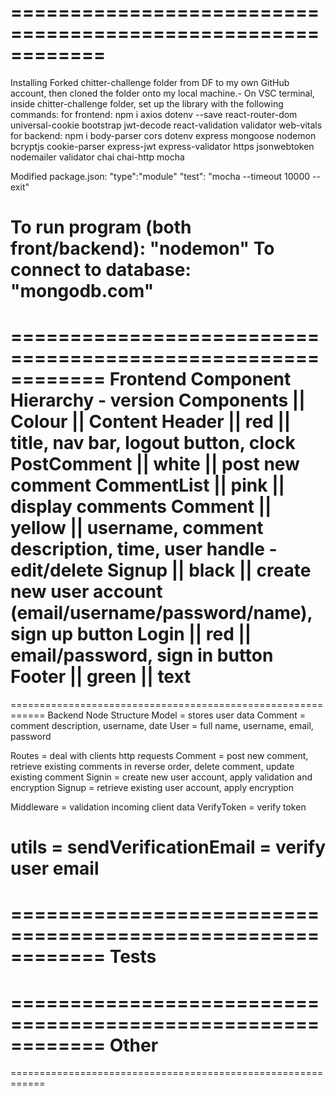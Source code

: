 ============================================================
============================================================
Installing
Forked chitter-challenge folder from DF to my own GitHub account, then cloned the folder onto my local machine.-
On VSC terminal, inside chitter-challenge folder, set up the library with the following commands:
for frontend: npm i axios dotenv --save react-router-dom universal-cookie bootstrap jwt-decode react-validation validator web-vitals
for backend: npm i body-parser cors dotenv express mongoose nodemon bcryptjs cookie-parser express-jwt express-validator https jsonwebtoken nodemailer validator chai chai-http mocha 

Modified package.json:
"type":"module"
"test": "mocha --timeout 10000 --exit"

To run program (both front/backend): "nodemon"
To connect to database: "mongodb.com"
============================================================
============================================================
Frontend
Component Hierarchy - version
Components   || Colour || Content
Header       || red    || title, nav bar, logout button, clock
PostComment  || white  || post new comment
CommentList  || pink   || display comments
Comment      || yellow || username, comment description, time, user handle - edit/delete
Signup       || black  || create new user account (email/username/password/name), sign up button
Login        || red    || email/password, sign in button
Footer       || green  || text
============================================================
============================================================
Backend
Node Structure
Model = stores user data
Comment = comment description, username, date
User = full name, username, email, password

Routes = deal with clients http requests
Comment = post new comment, retrieve existing comments in reverse order, delete comment, update existing comment
Signin = create new user account, apply validation and encryption 
Signup = retrieve existing user account, apply encryption

Middleware = validation incoming client data
VerifyToken = verify token

utils = 
sendVerificationEmail = verify user email
============================================================
============================================================
Tests
============================================================
============================================================
Other
============================================================
============================================================